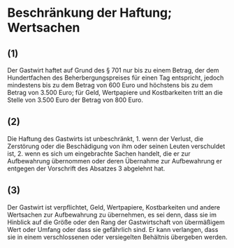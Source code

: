 # Beschränkung der Haftung; Wertsachen



## (1)

 Der Gastwirt haftet auf Grund des § 701 nur bis zu einem Betrag, der dem Hundertfachen des Beherbergungspreises für einen Tag entspricht, jedoch mindestens bis zu dem Betrag von 600 Euro und höchstens bis zu dem Betrag von 3.500 Euro; für Geld, Wertpapiere und Kostbarkeiten tritt an die Stelle von 3.500 Euro der Betrag von 800 Euro.

## (2)

 Die Haftung des Gastwirts ist unbeschränkt,  1.
 wenn der Verlust, die Zerstörung oder die Beschädigung von ihm oder seinen Leuten verschuldet ist,
 2.
 wenn es sich um eingebrachte Sachen handelt, die er zur Aufbewahrung übernommen oder deren Übernahme zur Aufbewahrung er entgegen der Vorschrift des Absatzes 3 abgelehnt hat.


## (3)

 Der Gastwirt ist verpflichtet, Geld, Wertpapiere, Kostbarkeiten und andere Wertsachen zur Aufbewahrung zu übernehmen, es sei denn, dass sie im Hinblick auf die Größe oder den Rang der Gastwirtschaft von übermäßigem Wert oder Umfang oder dass sie gefährlich sind. Er kann verlangen, dass sie in einem verschlossenen oder versiegelten Behältnis übergeben werden. 

